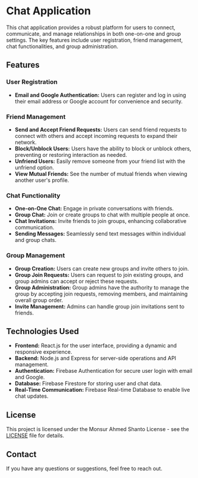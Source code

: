 # Chat Application

This chat application provides a robust platform for users to connect, communicate, and manage relationships in both one-on-one and group settings. The key features include user registration, friend management, chat functionalities, and group administration.

## Features

### User Registration
- **Email and Google Authentication:** Users can register and log in using their email address or Google account for convenience and security.

### Friend Management
- **Send and Accept Friend Requests:** Users can send friend requests to connect with others and accept incoming requests to expand their network.
- **Block/Unblock Users:** Users have the ability to block or unblock others, preventing or restoring interaction as needed.
- **Unfriend Users:** Easily remove someone from your friend list with the unfriend option.
- **View Mutual Friends:** See the number of mutual friends when viewing another user's profile.

### Chat Functionality
- **One-on-One Chat:** Engage in private conversations with friends.
- **Group Chat:** Join or create groups to chat with multiple people at once.
- **Chat Invitations:** Invite friends to join groups, enhancing collaborative communication.
- **Sending Messages:** Seamlessly send text messages within individual and group chats.

### Group Management
- **Group Creation:** Users can create new groups and invite others to join.
- **Group Join Requests:** Users can request to join existing groups, and group admins can accept or reject these requests.
- **Group Administration:** Group admins have the authority to manage the group by accepting join requests, removing members, and maintaining overall group order.
- **Invite Management:** Admins can handle group join invitations sent to friends.

## Technologies Used

- **Frontend:** React.js for the user interface, providing a dynamic and responsive experience.
- **Backend:** Node.js and Express for server-side operations and API management.
- **Authentication:** Firebase Authentication for secure user login with email and Google.
- **Database:** Firebase Firestore for storing user and chat data.
- **Real-Time Communication:** Firebase Real-time Database to enable live chat updates.

## License

This project is licensed under the Monsur Ahmed Shanto License - see the [LICENSE](LICENSE) file for details.

## Contact

If you have any questions or suggestions, feel free to reach out.
